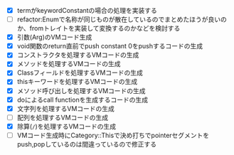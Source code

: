 - [x] termがkeywordConstantの場合の処理を実装する
- [ ] refactor:Enumで名称が同じものが散在しているのでまとめたほうが良いのか、fromトレイトを実装して変換するのかなどを検討する
- [x] 引数(Arg)のVMコード生成
- [x] void関数のreturn直前でpush constant 0をpushするコードの生成
- [x] コンストラクタを処理するVMコードの生成
- [x] メソッドを処理するVMコードの生成
- [x] Classフィールドを処理するVMコードの生成
- [x] thisキーワードを処理するVMコードの生成
- [x] メソッド呼び出しを処理するVMコードの生成
- [x] doによるcall functionを生成するコードの生成
- [x] 文字列を処理するVMコードの生成
- [ ] 配列を処理するVMコードの生成
- [x] 除算(`/`)を処理するVMコードの生成
- [ ] VMコード生成時にCategory::Thisで決め打ちでpointerセグメントをpush,popしているのは間違っているので修正する